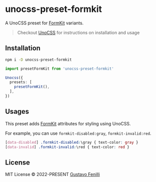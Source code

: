 # unocss-preset-formkit

A UnoCSS preset for [FormKit](https://github.com/formkit/formkit) variants.

> Checkout [UnoCSS](https://github.com/unocss/unocss) for instructions on installation and usage

## Installation

```bash
npm i -D unocss-preset-formkit
```

```ts
import presetFormKit from 'unocss-preset-formkit'

Unocss({
  presets: [
    presetFormKit(),
  ],
})
```

## Usages

This preset adds [FormKit](https://formkit.com/essentials/styling#outer-attributes) attributes for styling using UnoCSS.

For example, you can use `formkit-disabled:gray`, `formkit-invalid:red`.

```css
[data-disabled] .formkit-disabled:\gray { text-color: gray }
[data-invalid] .formkit-invalid:\red { text-color: red }
```

## License

MIT License © 2022-PRESENT [Gustavo Fenilli](https://github.com/gustavofenilli/)
